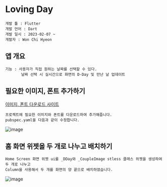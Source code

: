 # Loving Day

```
개발 툴 : Flutter
개발 언어 : Dart
개발 일시 : 2023-02-07 ~ 
개발자 : Won Chi Hyeon
```

## 앱 개요
```
기능 : 사용자가 직접 원하는 날짜를 선택할 수 있다.
       날짜 선택 시 실시간으로 화면의 D-Day 및 만난 날 업데이트
```

## 필요한 이미지, 폰트 추가하기
[이미지, 폰트 다운로드 사이트](https://github.com/codefactory-co/golden-rabbit-flutter-novice/tree/main/ch09/u_and_i/asset)
```
프로젝트에 필요한 이미지와 폰트를 다운로드하여 추가해줍니다.
pubspec.yaml을 다음과 같이 수정합니다.
```
![image](https://user-images.githubusercontent.com/58906858/217136886-e1c07ce1-6f09-429b-b29c-64b8f7264762.png)

## 홈 화면 위젯을 두 개로 나누고 배치하기
```
Home Screen 화면 위젯 ui를 _DDay와 _CoupleImage stless 클래스 위젯을 생성하여 두 개로 나누고
Column을 사용해서 두 개를 화면의 양 끝으로 배치하였습니다.
```
![image](https://user-images.githubusercontent.com/58906858/217138393-372493d0-7c23-4951-a0ea-a52260d886d9.png)

